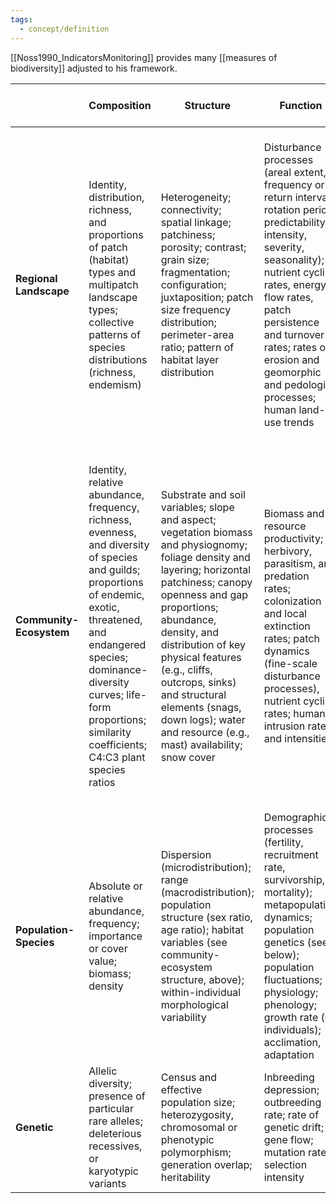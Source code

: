 ```yaml
---
tags:
  - concept/definition
---
```

[[Noss1990_IndicatorsMonitoring]] provides many [[measures of biodiversity]] adjusted to his framework.

|                         | Composition                                                                                                                                                                                                                                                                  | Structure                                                                                                                                                                                                                                                                                                                                                                        | Function                                                                                                                                                                                                                                                                                               | Inventory and monitoring tools                                                                                                                                                                                                                                                                                                                                                                  |
| ----------------------- | ---------------------------------------------------------------------------------------------------------------------------------------------------------------------------------------------------------------------------------------------------------------------------- | -------------------------------------------------------------------------------------------------------------------------------------------------------------------------------------------------------------------------------------------------------------------------------------------------------------------------------------------------------------------------------- | ------------------------------------------------------------------------------------------------------------------------------------------------------------------------------------------------------------------------------------------------------------------------------------------------------ | ----------------------------------------------------------------------------------------------------------------------------------------------------------------------------------------------------------------------------------------------------------------------------------------------------------------------------------------------------------------------------------------------- |
| **Regional Landscape**  | Identity, distribution, richness, and proportions of patch (habitat) types and multipatch landscape types; collective patterns of species distributions (richness, endemism)                                                                                                 | Heterogeneity; connectivity; spatial linkage; patchiness; porosity; contrast; grain size; fragmentation; configuration; juxtaposition; patch size frequency distribution; perimeter-area ratio; pattern of habitat layer distribution                                                                                                                                            | Disturbance processes (areal extent, frequency or return interval, rotation period, predictability, intensity, severity, seasonality); nutrient cycling rates, energy flow rates, patch persistence and turnover rates; rates of erosion and geomorphic and pedologic processes; human land-use trends | Aerial photographs (satellite and conventional aircraft) and other remote sensing data; Geographic Information System (GIS) technology, time series analysis, spatial statistics; mathematical indices (of pattern, heterogeneity, connectivity, layering, diversity, edge, morphology, autocorrelation, fractal dimension)                                                                     |
| **Community-Ecosystem** | Identity, relative abundance, frequency, richness, evenness, and diversity of species and guilds; proportions of endemic, exotic, threatened, and endangered species; dominance-diversity curves; life-form proportions; similarity coefficients; C4:C3 plant species ratios | Substrate and soil variables; slope and aspect; vegetation biomass and physiognomy; foliage density and layering; horizontal patchiness; canopy openness and gap proportions; abundance, density, and distribution of key physical features (e.g., cliffs, outcrops, sinks) and structural elements (snags, down logs); water and resource (e.g., mast) availability; snow cover | Biomass and resource productivity; herbivory, parasitism, and predation rates; colonization and local extinction rates; patch dynamics (fine-scale disturbance processes), nutrient cycling rates; human intrusion rates and intensities                                                               | Aerial photographs and other remote sensing data; ground-level photo analysis; time series analysis; physical habitat transects and resource inventories; habitat suitability indices (HSI, multispecies); observations, censuses and inventories, captures, and other sampling methodologies; mathematical indices (e.g., of diversity, heterogeneity, layering, dispersion, biotic integrity) |
| **Population-Species**  | Absolute or relative abundance, frequency; importance or cover value; biomass; density                                                                                                                                                                                       | Dispersion (microdistribution); range (macrodistribution); population structure (sex ratio, age ratio); habitat variables (see community-ecosystem structure, above); within-individual morphological variability                                                                                                                                                                | Demographic processes (fertility, recruitment rate, survivorship, mortality); metapopulation dynamics; population genetics (see below); population fluctuations; physiology; phenology; growth rate (of individuals); acclimation, adaptation                                                          | Censuses (observations, counts, captures, signs, radio-tracking); remote sensing; habitat suitability index (HSI); species-habitat modeling; population viability analysis                                                                                                                                                                                                                      |
| **Genetic**             | Allelic diversity; presence of particular rare alleles; deleterious recessives, or karyotypic variants                                                                                                                                                                       | Census and effective population size; heterozygosity, chromosomal or phenotypic polymorphism; generation overlap; heritability                                                                                                                                                                                                                                                   | Inbreeding depression; outbreeding rate; rate of genetic drift; gene flow; mutation rate; selection intensity                                                                                                                                                                                          | Electrophoresis; karyotypic analysis; DNA sequencing; offspring-parent regression; sib analysis; morphological analysis                                                                                                                                                                                                                                                                         |
